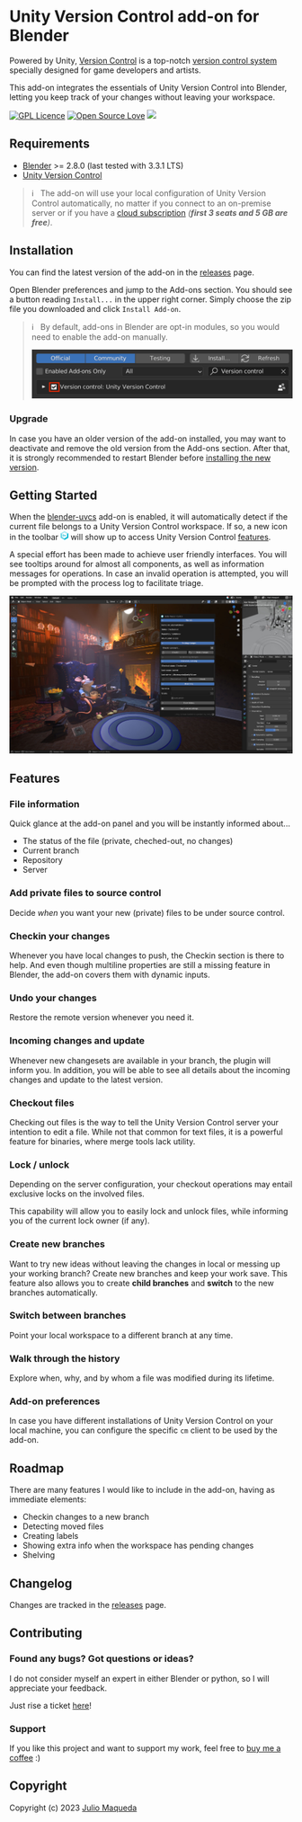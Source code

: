 # Unity Version Control add-on for Blender

Powered by Unity, [Version Control](https://unity.com/solutions/version-control) is a top-notch [version control system](https://unity.com/solutions/what-is-version-control) specially designed for game developers and artists.

This add-on integrates the essentials of Unity Version Control into Blender, letting you keep track of your changes without leaving your workspace.

[![GPL Licence](https://badges.frapsoft.com/os/gpl/gpl.svg?v=103)](https://opensource.org/licenses/GPL-3.0/)
[![Open Source Love](https://badges.frapsoft.com/os/v2/open-source.svg?v=103)](https://github.com/juliomaqueda/blender-uvcs/)
[![](documentation/buy_coffee_badge.svg)](https://ko-fi.com/juliomaqueda)


## Requirements

* [Blender](https://www.blender.org/download/) >= 2.8.0 (last tested with 3.3.1 LTS)
* [Unity Version Control](https://www.plasticscm.com/download)

> ℹ️ &nbsp; The add-on will use your local configuration of Unity Version Control automatically, no matter if you connect to an on-premise server or if you have a [cloud subscription](https://service-store.unity.com/order) _(**first 3 seats and 5 GB are free**)_.


## Installation

You can find the latest version of the add-on in the [releases](https://github.com/juliomaqueda/blender-uvcs/releases) page.

Open Blender preferences and jump to the Add-ons section. You should see a button reading `Install...` in the upper right corner. Simply choose the zip file you downloaded and click `Install Add-on`.

> ℹ️ &nbsp; By default, add-ons in Blender are opt-in modules, so you would need to enable the add-on manually.
>
> <img src="documentation/enabling_add-on.png" width="500px"/>

### Upgrade

In case you have an older version of the add-on installed, you may want to deactivate and remove the old version from the Add-ons section. After that, it is strongly recommended to restart Blender before [installing the new version](#installation).


## Getting Started

When the [blender-uvcs](https://github.com/juliomaqueda/blender-uvcs) add-on is enabled, it will automatically detect if the current file belongs to a Unity Version Control workspace. If so, a new icon in the toolbar <img src="documentation/icon_devops.png" width="14px" /> will show up to access Unity Version Control [features](#features).

A special effort has been made to achieve user friendly interfaces. You will see tooltips around for almost all components, as well as information messages for operations. In case an invalid operation is attempted, you will be prompted with the process log to facilitate triage.

![](documentation/screenshot.jpg)


## Features

### File information

Quick glance at the add-on panel and you will be instantly informed about...
- The status of the file (private, cheched-out, no changes)
- Current branch
- Repository
- Server

### Add private files to source control

Decide _when_ you want your new (private) files to be under source control.

### Checkin your changes

Whenever you have local changes to push, the Checkin section is there to help. And even though multiline properties are still a missing feature in Blender, the add-on covers them with dynamic inputs.

### Undo your changes

Restore the remote version whenever you need it.

### Incoming changes and update

Whenever new changesets are available in your branch, the plugin will inform you. In addition, you will be able to see all details about the incoming changes and update to the latest version.

### Checkout files

Checking out files is the way to tell the Unity Version Control server your intention to edit a file. While not that common for text files, it is a powerful feature for binaries, where merge tools lack utility.

### Lock / unlock

Depending on the server configuration, your checkout operations may entail exclusive locks on the involved files.

This capability will allow you to easily lock and unlock files, while informing you of the current lock owner (if any).

### Create new branches

Want to try new ideas without leaving the changes in local or messing up your working branch? Create new branches and keep your work save. This feature also allows you to create **child branches** and **switch** to the new branches automatically.

### Switch between branches

Point your local workspace to a different branch at any time.

### Walk through the history

Explore when, why, and by whom a file was modified during its lifetime.

### Add-on preferences

In case you have different installations of Unity Version Control on your local machine, you can configure the specific `cm` client to be used by the add-on.


## Roadmap

There are many features I would like to include in the add-on, having as immediate elements:
- Checkin changes to a new branch
- Detecting moved files
- Creating labels
- Showing extra info when the workspace has pending changes
- Shelving


## Changelog

Changes are tracked in the [releases](https://github.com/juliomaqueda/blender-uvcs/releases) page.


## Contributing

### Found any bugs? Got questions or ideas?

I do not consider myself an expert in either Blender or python, so I will appreciate your feedback.

Just rise a ticket [here](https://github.com/juliomaqueda/blender-uvcs/issues)!

### Support

If you like this project and want to support my work, feel free to [buy me a coffee](https://ko-fi.com/juliomaqueda) :)


## Copyright

Copyright (c) 2023 [Julio Maqueda](https://github.com/juliomaqueda)
